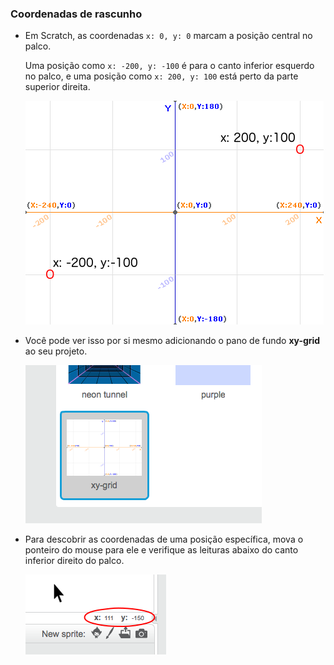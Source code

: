 ### Coordenadas de rascunho

+ Em Scratch, as coordenadas `x: 0, y: 0` marcam a posição central no palco.
    
    Uma posição como `x: -200, y: -100` é para o canto inferior esquerdo no palco, e uma posição como `x: 200, y: 100` está perto da parte superior direita.
    
    ![Coordenadas do palco](images/coordinates-stage.png)

+ Você pode ver isso por si mesmo adicionando o pano de fundo **xy-grid** ao seu projeto.
    
    ![Coordenadas do palco](images/coordinates-backdrop.png)

+ Para descobrir as coordenadas de uma posição específica, mova o ponteiro do mouse para ele e verifique as leituras abaixo do canto inferior direito do palco.
    
    ![Coordenar leituras](images/coordinates-xy-example.png)